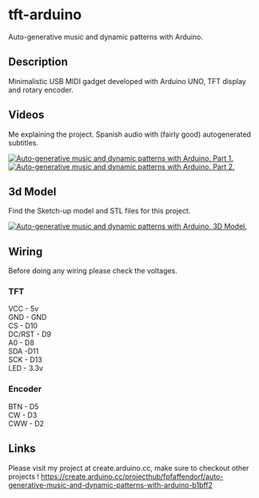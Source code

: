 # tft-arduino
Auto-generative music and dynamic patterns with Arduino.

## Description
Minimalistic USB MIDI gadget developed with Arduino UNO, TFT display and rotary encoder.

## Videos
Me explaining the project. Spanish audio with (fairly good) autogenerated subtitles.

[![Auto-generative music and dynamic patterns with Arduino. Part 1.](https://img.youtube.com/vi/flEpmSYMk7A/0.jpg)](https://www.youtube.com/watch?v=flEpmSYMk7A)
[![Auto-generative music and dynamic patterns with Arduino. Part 2.](https://img.youtube.com/vi/Hk6nx0lot_o/0.jpg)](https://www.youtube.com/watch?v=Hk6nx0lot_o)

## 3d Model
Find the Sketch-up model and STL files for this project. 

[![Auto-generative music and dynamic patterns with Arduino. 3D Model.](https://federicopfaffendorf.com.ar/etc/tft-arduino.jpg)](https://federicopfaffendorf.com.ar/etc/tft-arduino.jpg)

## Wiring

Before doing any wiring please check the voltages. 

### TFT

VCC - 5v  
GND - GND  
CS - D10  
DC/RST - D9  
A0 - D8  
SDA -D11  
SCK - D13  
LED - 3.3v  

### Encoder

BTN - D5  
CW - D3  
CWW - D2  

## Links

Please visit my project at create.arduino.cc, make sure to checkout other projects !
https://create.arduino.cc/projecthub/fpfaffendorf/auto-generative-music-and-dynamic-patterns-with-arduino-b1bff2
